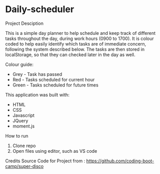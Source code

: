 # Daily-scheduler

Project Desciption

This is a simple day planner to help schedule and keep track of different tasks throughout the day, during work hours (0900 to 1700).
It is colour coded to help easily identify which tasks are of immediate concern, following the system described below. The tasks are then stored
in localStorage, so that they can checked later in the day as well.

Colour guide:
  - Grey - Task has passed
  - Red - Tasks scheduled for current hour
  - Green - Tasks scheduled for future times

This application was built with:
  - HTML
  - CSS
  - Javascript
  - JQuery
  - moment.js
  
How to run
1. Clone repo
2. Open files using editor, such as VS code

Credits
Source Code for Project from : https://github.com/coding-boot-camp/super-disco
